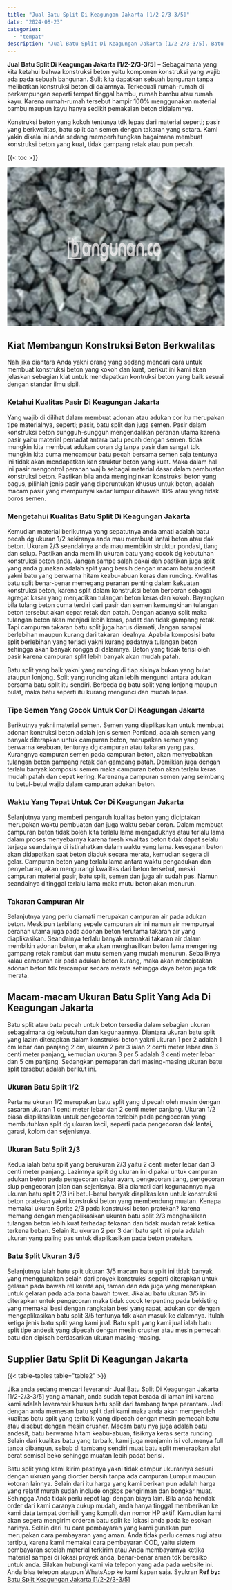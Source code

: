 ```yaml
---
title: "Jual Batu Split Di Keagungan Jakarta [1/2-2/3-3/5]"
date: "2024-08-23"
categories: 
  - "tempat"
description: "Jual Batu Split Di Keagungan Jakarta [1/2-2/3-3/5]. Batu split yang kami kirim pastinya yakni tidak campur ukurannya sesuai dengan ukruan yang diorder bersih..."
---
```


**Jual Batu Split Di Keagungan Jakarta \[1/2-2/3-3/5\]** – Sebagaimana yang kita ketahui bahwa konstruksi beton yaitu komponen konstruksi yang wajib ada pada sebuah bangunan. Sulit kita dapatkan sebuah bangunan tanpa melibatkan konstruksi beton di dalamnya. Terkecuali rumah-rumah di perkampungan seperti tempat tinggal bambu, rumah bambu atau rumah kayu. Karena rumah-rumah tersebut hampir 100% menggunakan material bambu maupun kayu hanya sedikit pemakaian beton didalamnya.

Konstruksi beton yang kokoh tentunya tdk lepas dari material seperti; pasir yang berkwalitas, batu split dan semen dengan takaran yang setara. Kami yakin dikala ini anda sedang memperhitungkan bagaimana membuat konstruksi beton yang kuat, tidak gampang retak atau pun pecah.

{{< toc >}}

![Jual Batu Split Di Keagungan Jakarta [1/2-2/3-3/5]](/images/jual-batu-split-08.png)

## Kiat Membangun Konstruksi Beton Berkwalitas

Nah jika diantara Anda yakni orang yang sedang mencari cara untuk membuat konstruksi beton yang kokoh dan kuat, berikut ini kami akan jelaskan sebagian kiat untuk mendapatkan kontruksi beton yang baik sesuai dengan standar ilmu sipil.

### Ketahui Kualitas Pasir Di Keagungan Jakarta

Yang wajib di dilihat dalam membuat adonan atau adukan cor itu merupakan tipe materialnya, seperti; pasir, batu split dan juga semen. Pasir dalam konstruksi beton sungguh-sungguh mengendalikan peranan utama karena pasir yaitu material pemadat antara batu pecah dengan semen. tidak mungkin kita membuat adukan coran dg tanpa pasir dan sangat tdk mungkin kita cuma mencampur batu pecah bersama semen saja tentunya ini tidak akan mendapatkan kan struktur beton yang kuat. Maka dalam hal ini pasir mengontrol peranan wajib sebagai material dasar dalam pembuatan konstruksi beton. Pastikan bila anda menginginkan konstruksi beton yang bagus, pilihlah jenis pasir yang diperuntukan khusus untuk beton, adalah macam pasir yang mempunyai kadar lumpur dibawah 10% atau yang tidak boros semen.

### Mengetahui Kualitas Batu Split Di Keagungan Jakarta

Kemudian material berikutnya yang sepatutnya anda amati adalah batu pecah dg ukuran 1/2 sekiranya anda mau membuat lantai beton atau dak beton. Ukuran 2/3 seandainya anda mau membikin struktur pondasi, tiang dan selup. Pastikan anda memilih ukuran batu yang cocok dg kebutuhan konstruksi beton anda. Jangan sampe salah pakai dan pastikan juga split yang anda gunakan adalah split yang bersih dengan macam batu andesit yakni batu yang berwarna hitam keabu-abuan keras dan runcing. Kwalitas batu split benar-benar memegang peranan penting dalam kekuatan konstruksi beton, karena split dalam konstruksi beton berperan sebagai agregat kasar yang menjadikan tulangan beton keras dan kokoh. Bayangkan bila tulang beton cuma terdiri dari pasir dan semen kemungkinan tulangan beton tersebut akan cepat retak dan patah. Dengan adanya split maka tulangan beton akan menjadi lebih keras, padat dan tidak gampang retak. Tapi campuran takaran batu split juga harus diamati, Jangan sampai berlebihan maupun kurang dari takaran idealnya. Apabila komposisi batu split berlebihan yang terjadi yakni kurang padatnya tulangan beton sehingga akan banyak rongga di dalamnya. Beton yang tidak terisi oleh pasir karena campuran split lebih banyak akan mudah patah.

Batu split yang baik yakni yang runcing di tiap sisinya bukan yang bulat ataupun lonjong. Split yang runcing akan lebih mengunci antara adukan bersama batu split itu sendiri. Berbeda dg batu split yang lonjong maupun bulat, maka batu seperti itu kurang mengunci dan mudah lepas.

### Tipe Semen Yang Cocok Untuk Cor Di Keagungan Jakarta

Berikutnya yakni material semen. Semen yang diaplikasikan untuk membuat adonan kontruksi beton adalah jenis semen Portland, adalah semen yang banyak diterapkan untuk campuran beton, merupakan semen yang berwarna keabuan, tentunya dg campuran atau takaran yang pas. Kurangnya campuran semen pada campuran beton, akan menyebabkan tulangan beton gampang retak dan gampang patah. Demikian juga dengan terlalu banyak komposisi semen maka campuran beton akan terlalu keras mudah patah dan cepat kering. Karenanya campuran semen yang seimbang itu betul-betul wajib dalam campuran adukan beton.

### Waktu Yang Tepat Untuk Cor Di Keagungan Jakarta

Selanjutnya yang memberi pengaruh kualitas beton yang diciptakan merupakan waktu pembuatan dan juga waktu sebar coran. Dalam membuat campuran beton tidak boleh kita terlalu lama mengaduknya atau terlalu lama dalam proses menyebarnya karena fresh kwalitas beton tidak dapat selalu terjaga seandainya di istirahatkan dalam waktu yang lama. kesegaran beton akan didapatkan saat beton diaduk secara merata, kemudian segera di gelar. Campuran beton yang terlalu lama antara waktu pengadukan dan penyebaran, akan mengurangi kwalitas dari beton tersebut, meski campuran material pasir, batu split, semen dan juga air sudah pas. Namun seandainya ditinggal terlalu lama maka mutu beton akan menurun.

### Takaran Campuran Air

Selanjutnya yang perlu diamati merupakan campuran air pada adukan beton. Meskipun terbilang sepele campuran air ini namun air mempunyai peranan utama juga pada adonan beton terutama takaran air yang diaplikasikan. Seandainya terlalu banyak memakai takaran air dalam membikin adonan beton, maka akan menghasilkan beton lama mengering gampang retak rambut dan mutu semen yang mudah menurun. Sebaliknya kalau campuran air pada adukan beton kurang, maka akan menciptakan adonan beton tdk tercampur secara merata sehingga daya beton juga tdk merata.

## Macam-macam Ukuran Batu Split Yang Ada Di Keagungan Jakarta

Batu split atau batu pecah untuk beton tersedia dalam sebagian ukuran sebagaimana dg kebutuhan dan kegunaannya. Diantara ukuran batu split yang lazim diterapkan dalam konstruksi beton yakni ukuran 1 per 2 adalah 1 cm lebar dan panjang 2 cm, ukuran 2 per 3 ialah 2 centi meter lebar dan 3 centi meter panjang, kemudian ukuran 3 per 5 adalah 3 centi meter lebar dan 5 cm panjang. Sedangkan pemaparan dari masing-masing ukuran batu split tersebut adalah berikut ini.

### Ukuran Batu Split 1/2

Pertama ukuran 1/2 merupakan batu split yang dipecah oleh mesin dengan sasaran ukuran 1 centi meter lebar dan 2 centi meter panjang. Ukuran 1/2 biasa diaplikasikan untuk pengecoran terlebih pada pengecoran yang membutuhkan split dg ukuran kecil, seperti pada pengecoran dak lantai, garasi, kolom dan sejenisnya.

### Ukuran Batu Split 2/3

Kedua ialah batu split yang berukuran 2/3 yaitu 2 centi meter lebar dan 3 centi meter panjang. Lazimnya split dg ukuran ini dipakai untuk campuran adukan beton pada pengecoran cakar ayam, pengecoran tiang, pengecoran slup pengecoran jalan dan sejenisnya. Bila diamati dari kegunaannya nya ukuran batu split 2/3 ini betul-betul banyak diaplikasikan untuk konstruksi beton pratekan yakni konstruksi beton yang membendung muatan. Kenapa memakai ukuran Sprite 2/3 pada konstruksi beton pratekan? karena memang dengan mengaplikasikan ukuran batu split 2/3 menghasilkan tulangan beton lebih kuat terhadap tekanan dan tidak mudah retak ketika terkena beban. Selain itu ukuran 2 per 3 dari batu split ini pula adalah ukuran yang paling pas untuk diaplikasikan pada beton pratekan.

### Batu Split Ukuran 3/5

Selanjutnya ialah batu split ukuran 3/5 macam batu split ini tidak banyak yang menggunakan selain dari proyek konstruksi seperti diterapkan untuk gelaran pada bawah rel kereta api, taman dan ada juga yang menerapkan untuk gelaran pada ada zona bawah tower. Jikalau batu ukuran 3/5 ini diterapkan untuk pengecoran maka tidak cocok terpenting pada bekisting yang memakai besi dengan rangkaian besi yang rapat, adukan cor dengan mengaplikasikan batu split 3/5 tentunya tdk akan masuk ke dalamnya. Itulah ketiga jenis batu split yang kami jual. Batu split yang kami jual ialah batu split tipe andesit yang dipecah dengan mesin crusher atau mesin pemecah batu dan dipisah berdasarkan ukuran masing-masing.

## Supplier Batu Split Di Keagungan Jakarta

{{< table-tables table="table2" >}}

Jika anda sedang mencari leveransir Jual Batu Split Di Keagungan Jakarta \[1/2-2/3-3/5\] yang amanah, anda sudah tepat berada di laman ini karena kami adalah leveransir khusus batu split dari tambang tanpa perantara. Jadi dengan anda memesan batu split dari kami maka anda akan memperoleh kualitas batu split yang terbaik yang dipecah dengan mesin pemecah batu atau disebut dengan mesin crusher. Macam batu nya juga adalah batu andesit, batu berwarna hitam keabu-abuan, fisiknya keras serta runcing. Selain dari kualitas batu yang terbaik, kami juga menjamin isi volumenya full tanpa dibangun, sebab di tambang sendiri muat batu split menerapkan alat berat semisal beko sehingga muatan lebih padat berisi.

Batu split yang kami kirim pastinya yakni tidak campur ukurannya sesuai dengan ukruan yang diorder bersih tanpa ada campuran Lumpur maupun kotoran lainnya. Selain dari itu harga yang kami berikan pun adalah harga yang relatif murah sudah include ongkos pengiriman dan bongkar muat. Sehingga Anda tidak perlu repot lagi dengan biaya lain. Bila anda hendak order dari kami caranya cukup mudah, anda hanya tinggal memberikan ke kami data tempat domisili yang komplit dan nomor HP aktif. Kemudian kami akan segera mengirim orderan batu split ke lokasi anda pada ke esokan harinya. Selain dari itu cara pembayaran yang kami gunakan pun merupakan cara pembayaran yang aman. Anda tidak perlu cemas rugi atau tertipu, karena kami memakai cara pembayaran COD, yaitu sistem pembayaran setelah material terkirim atau Anda membayarnya ketika material sampai di lokasi proyek anda, benar-benar aman tdk beresiko untuk anda. Silakan hubungi kami via telepon yang ada pada website ini. Anda bisa telepon ataupun WhatsApp ke kami kapan saja. Syukran
**Ref by:** [Batu Split Keagungan Jakarta [1/2-2/3-3/5]](https://id.wikipedia.org/wiki/Batu)
